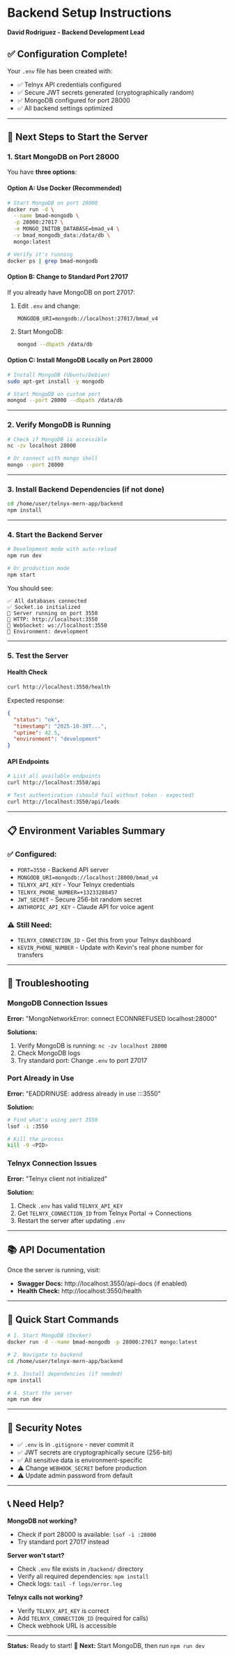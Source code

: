 # Backend Setup Instructions
**David Rodriguez - Backend Development Lead**

## ✅ Configuration Complete!

Your `.env` file has been created with:
- ✅ Telnyx API credentials configured
- ✅ Secure JWT secrets generated (cryptographically random)
- ✅ MongoDB configured for port 28000
- ✅ All backend settings optimized

---

## 🚀 Next Steps to Start the Server

### 1. Start MongoDB on Port 28000

You have **three options**:

#### **Option A: Use Docker (Recommended)**
```bash
# Start MongoDB on port 28000
docker run -d \
  --name bmad-mongodb \
  -p 28000:27017 \
  -e MONGO_INITDB_DATABASE=bmad_v4 \
  -v bmad_mongodb_data:/data/db \
  mongo:latest

# Verify it's running
docker ps | grep bmad-mongodb
```

#### **Option B: Change to Standard Port 27017**
If you already have MongoDB on port 27017:
1. Edit `.env` and change:
   ```
   MONGODB_URI=mongodb://localhost:27017/bmad_v4
   ```
2. Start MongoDB:
   ```bash
   mongod --dbpath /data/db
   ```

#### **Option C: Install MongoDB Locally on Port 28000**
```bash
# Install MongoDB (Ubuntu/Debian)
sudo apt-get install -y mongodb

# Start MongoDB on custom port
mongod --port 28000 --dbpath /data/db
```

---

### 2. Verify MongoDB is Running

```bash
# Check if MongoDB is accessible
nc -zv localhost 28000

# Or connect with mongo shell
mongo --port 28000
```

---

### 3. Install Backend Dependencies (if not done)

```bash
cd /home/user/telnyx-mern-app/backend
npm install
```

---

### 4. Start the Backend Server

```bash
# Development mode with auto-reload
npm run dev

# Or production mode
npm start
```

You should see:
```
✅ All databases connected
✅ Socket.io initialized
🚀 Server running on port 3550
📍 HTTP: http://localhost:3550
📡 WebSocket: ws://localhost:3550
🎯 Environment: development
```

---

### 5. Test the Server

#### **Health Check**
```bash
curl http://localhost:3550/health
```

Expected response:
```json
{
  "status": "ok",
  "timestamp": "2025-10-30T...",
  "uptime": 42.5,
  "environment": "development"
}
```

#### **API Endpoints**
```bash
# List all available endpoints
curl http://localhost:3550/api

# Test authentication (should fail without token - expected)
curl http://localhost:3550/api/leads
```

---

## 📋 Environment Variables Summary

### ✅ Configured:
- `PORT=3550` - Backend API server
- `MONGODB_URI=mongodb://localhost:28000/bmad_v4`
- `TELNYX_API_KEY` - Your Telnyx credentials
- `TELNYX_PHONE_NUMBER=+13233288457`
- `JWT_SECRET` - Secure 256-bit random secret
- `ANTHROPIC_API_KEY` - Claude API for voice agent

### ⚠️ Still Need:
- `TELNYX_CONNECTION_ID` - Get this from your Telnyx dashboard
- `KEVIN_PHONE_NUMBER` - Update with Kevin's real phone number for transfers

---

## 🔧 Troubleshooting

### MongoDB Connection Issues

**Error:** "MongoNetworkError: connect ECONNREFUSED localhost:28000"

**Solutions:**
1. Verify MongoDB is running: `nc -zv localhost 28000`
2. Check MongoDB logs
3. Try standard port: Change `.env` to port 27017

### Port Already in Use

**Error:** "EADDRINUSE: address already in use :::3550"

**Solution:**
```bash
# Find what's using port 3550
lsof -i :3550

# Kill the process
kill -9 <PID>
```

### Telnyx Connection Issues

**Error:** "Telnyx client not initialized"

**Solution:**
1. Check `.env` has valid `TELNYX_API_KEY`
2. Get `TELNYX_CONNECTION_ID` from Telnyx Portal → Connections
3. Restart the server after updating `.env`

---

## 📚 API Documentation

Once the server is running, visit:
- **Swagger Docs:** http://localhost:3550/api-docs (if enabled)
- **Health Check:** http://localhost:3550/health

---

## 🎯 Quick Start Commands

```bash
# 1. Start MongoDB (Docker)
docker run -d --name bmad-mongodb -p 28000:27017 mongo:latest

# 2. Navigate to backend
cd /home/user/telnyx-mern-app/backend

# 3. Install dependencies (if needed)
npm install

# 4. Start the server
npm run dev
```

---

## 🔐 Security Notes

- ✅ `.env` is in `.gitignore` - never commit it
- ✅ JWT secrets are cryptographically secure (256-bit)
- ✅ All sensitive data is environment-specific
- ⚠️ Change `WEBHOOK_SECRET` before production
- ⚠️ Update admin password from default

---

## 📞 Need Help?

**MongoDB not working?**
- Check if port 28000 is available: `lsof -i :28000`
- Try standard port 27017 instead

**Server won't start?**
- Check `.env` file exists in `/backend/` directory
- Verify all required dependencies: `npm install`
- Check logs: `tail -f logs/error.log`

**Telnyx calls not working?**
- Verify `TELNYX_API_KEY` is correct
- Add `TELNYX_CONNECTION_ID` (required for calls)
- Check webhook URL is accessible

---

**Status:** Ready to start! 🚀
**Next:** Start MongoDB, then run `npm run dev`
